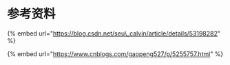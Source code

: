 # 参考资料

{% embed url="https://blog.csdn.net/seu\_calvin/article/details/53198282" %}

{% embed url="https://www.cnblogs.com/gaopeng527/p/5255757.html" %}



